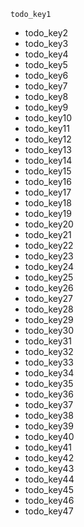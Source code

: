 ```ngMeta
todo_key1
```
- todo_key2
- todo_key3
- todo_key4
- todo_key5
- todo_key6
- todo_key7
- todo_key8
- todo_key9
- todo_key10
- todo_key11
- todo_key12
- todo_key13
- todo_key14
- todo_key15
- todo_key16
- todo_key17
- todo_key18
- todo_key19
- todo_key20
- todo_key21
- todo_key22
- todo_key23
- todo_key24
- todo_key25
- todo_key26
- todo_key27
- todo_key28
- todo_key29
- todo_key30
- todo_key31
- todo_key32
- todo_key33
- todo_key34
- todo_key35
- todo_key36
- todo_key37
- todo_key38
- todo_key39
- todo_key40
- todo_key41
- todo_key42
- todo_key43
- todo_key44
- todo_key45
- todo_key46
- todo_key47
